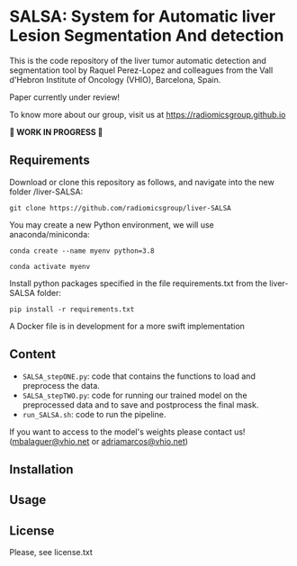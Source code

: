 # SALSA: System for Automatic liver Lesion Segmentation And detection

This is the code repository of the liver tumor automatic detection and segmentation tool by Raquel Perez-Lopez and colleagues from the Vall d'Hebron Institute of Oncology (VHIO), Barcelona, Spain.

Paper currently under review!

To know more about our group, visit us at https://radiomicsgroup.github.io



**🚧 WORK IN PROGRESS 🚧**



## Requirements
Download or clone this repository as follows, and navigate into the new folder /liver-SALSA:

`git clone https://github.com/radiomicsgroup/liver-SALSA`

You may create a new Python environment, we will use anaconda/miniconda:

`conda create --name myenv python=3.8`

`conda activate myenv`

Install python packages specified in the file requirements.txt from the liver-SALSA folder:

`pip install -r requirements.txt`


A Docker file is in development for a more swift implementation

## Content
- `SALSA_stepONE.py`: code that contains the functions to load and preprocess the data.
- `SALSA_stepTWO.py`: code for running our trained model on the preprocessed data and to save and postprocess the final mask.
- `run_SALSA.sh`: code to run the pipeline.

If you want to access to the model's weights please contact us! (mbalaguer@vhio.net or adriamarcos@vhio.net)

## Installation



## Usage



## License
Please, see license.txt

